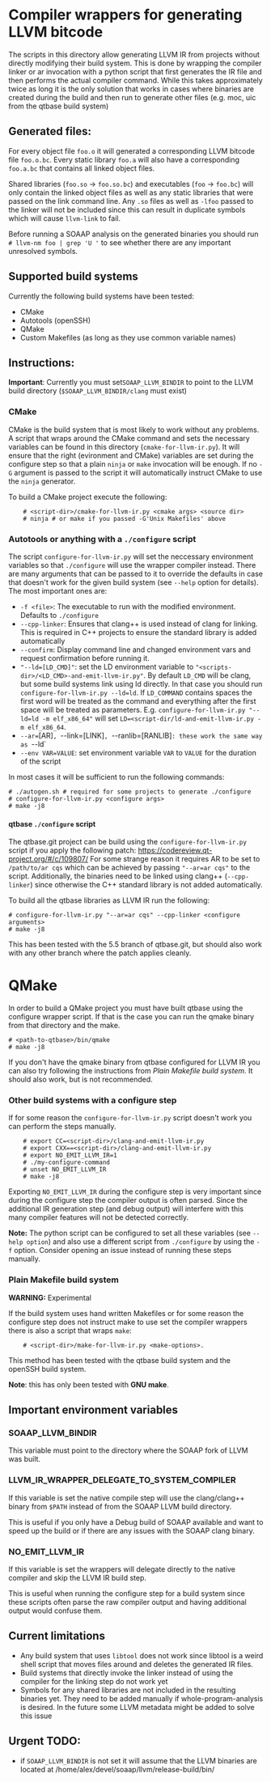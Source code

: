 # Compiler wrappers for generating LLVM bitcode

The scripts in this directory allow generating LLVM IR from projects without
directly modifying their build system. This is done by wrapping the compiler
linker or ar invocation with a python script that first generates the IR file
and then performs the actual compiler command. While this takes approximately
twice as long it is the only solution that works in cases where binaries are
created during the build and then run to generate other files (e.g. moc, uic
from the qtbase build system)

## Generated files:

For every object file `foo.o` it will generated a corresponding LLVM bitcode
file `foo.o.bc`. Every static library `foo.a` will also have a corresponding
`foo.a.bc` that contains all linked object files.

Shared libraries (`foo.so` -> `foo.so.bc`) and executables (`foo` -> `foo.bc`)
will only contain the linked object files as well as any static libraries that
were passed on the link command line. Any `.so` files as well as `-lfoo` passed
to the linker will not be included since this can result in duplicate symbols
which will cause `llvm-link` to fail.

Before running a SOAAP analysis on the generated binaries you should run
`# llvm-nm foo | grep 'U '` to see whether there are any important unresolved
symbols.

## Supported build systems

Currently the following build systems have been tested:

- CMake
- Autotools (openSSH)
- QMake
- Custom Makefiles (as long as they use common variable names)


## Instructions:
**Important**: Currently you must set`SOAAP_LLVM_BINDIR` to point to the
LLVM build directory (`$SOAAP_LLVM_BINDIR/clang` must exist)

### CMake

CMake is the build system that is most likely to work without any problems.
A script that wraps around the CMake command and sets the necessary variables
can be found in this directory (`cmake-for-llvm-ir.py`). It will ensure that
the right (evironment and CMake) variables are set during the configure step
so that a plain `ninja` or `make` invocation will be enough.
If no `-G` argument is passed to the script it will automatically instruct
CMake to use the `ninja` generator.

To build a CMake project execute the following:
```
    # <script-dir>/cmake-for-llvm-ir.py <cmake args> <source dir>
    # ninja # or make if you passed -G'Unix Makefiles' above
```

### Autotools or anything with a `./configure` script

The script `configure-for-llvm-ir.py` will set the neccessary environment
variables so that `./configure` will use the wrapper compiler instead.
There are many arguments that can be passed to it to override the defaults
in case that doesn't work for the given build system (see `--help` option
for details). The most important ones are:

- `-f <file>`: The executable to run with the modified environment. Defaults
to `./configure`
- `--cpp-linker`: Ensures that clang++ is used instead of clang for linking.
This is required in C++ projects to ensure the standard library is added
automatically
- `--confirm`: Display command line and changed environment vars and request
confirmation before running it.
- `"--ld=[LD_CMD]"`: set the LD environment variable to
`"<scripts-dir>/<LD_CMD>-and-emit-llvm-ir.py"`. By default `LD_CMD` will be
clang, but some build systems link using ld directly. In that case you should
run `configure-for-llvm-ir.py --ld=ld`. If `LD_COMMAND` contains spaces the
first word will be treated as the command and everything after the first space
will be treated as parameters. E.g. `configure-for-llvm-ir.py "--ld=ld -m elf_x86_64"`
will set `LD=<script-dir/ld-and-emit-llvm-ir.py -m elf_x86_64`.
- `--ar=`[AR]`, `--link=[LINK]`, `--ranlib=[RANLIB]`: these work the same way as `--ld`
- `--env VAR=VALUE`: set environment variable `VAR` to `VALUE` for the duration
of the script

In most cases it will be sufficient to run the following commands:

    # ./autogen.sh # required for some projects to generate ./configure
    # configure-for-llvm-ir.py <configure args>
    # make -j8

#### qtbase `./configure` script

The qtbase.git project can be build using the `configure-for-llvm-ir.py` script
if you apply the following patch: https://codereview.qt-project.org/#/c/109807/
For some strange reason it requires AR to be set to `/path/to/ar cqs` which can
be achieved by passing `"--ar=ar cqs"` to the script. Additionally, the binaries
need to be linked using clang++ (`--cpp-linker`) since otherwise the C++ standard
library is not added automatically.

To build all the qtbase libraries as LLVM IR run the following:

    # configure-for-llvm-ir.py "--ar=ar cqs" --cpp-linker <configure arguments>
    # make -j8

This has been tested with the 5.5 branch of qtbase.git, but should also work
with any other branch where the patch applies cleanly.

# QMake

In order to build a QMake project you must have built qtbase using the configure
wrapper script. If that is the case you can run the qmake binary from that
directory and the make.

    # <path-to-qtbase>/bin/qmake
    # make -j8

If you don't have the qmake binary from qtbase configured for LLVM IR you can
also try following the instructions from *Plain Makefile build system*.
It should also work, but is not recommended.

### Other build systems with a configure step

If for some reason the `configure-for-llvm-ir.py` script doesn't work
you can perform the steps manually.

```
    # export CC=<script-dir>/clang-and-emit-llvm-ir.py
    # export CXX==<script-dir>/clang-and-emit-llvm-ir.py
    # export NO_EMIT_LLVM_IR=1
    # ./my-configure-command
    # unset NO_EMIT_LLVM_IR
    # make -j8
```

Exporting `NO_EMIT_LLVM_IR` during the configure step is very important since
during the configure step the compiler output is often parsed. Since the
additional IR generation step (and debug output) will interfere with this many
compiler features will not be detected correctly.

**Note:**  The python script can be configured to set all these variables (see
`--help option`) and also use a different script from `./configure` by using the
`-f` option. Consider opening an issue instead of running these steps manually.

### Plain Makefile build system

**WARNING:** Experimental

If the build system uses hand written Makefiles or for some reason the configure
step does not instruct make to use set the compiler wrappers there is also a
script that wraps `make`:

```
    # <script-dir>/make-for-llvm-ir.py <make-options>.
```

This method has been tested with the qtbase build system and the openSSH build system.

**Note**: this has only been tested with **GNU make**.

## Important environment variables

### SOAAP_LLVM_BINDIR

This variable must point to the directory where the SOAAP fork of LLVM was built.

### LLVM_IR_WRAPPER_DELEGATE_TO_SYSTEM_COMPILER
If this variable is set the native compile step will use the clang/clang++ binary from
`$PATH` instead of from the SOAAP LLVM build directory.

This is useful if you only have
a Debug build of SOAAP available and want to speed up the build or if there are any issues
with the SOAAP clang binary.

### NO_EMIT_LLVM_IR
If this variable is set the wrappers will delegate directly to the native compiler and
skip the LLVM IR build step.

This is useful when running the configure step for a build system since these scripts
often parse the raw compiler output and having additional output would confuse them.

## Current limitations

- Any build system that uses `libtool` does not work since libtool is a weird shell
script that moves files around and deletes the generated IR files.
- Build systems that directly invoke the linker instead of using the compiler for
the linking step do not work yet
- Symbols for any shared libraries are not included in the resulting binaries yet.
They need to be added manually if whole-program-analysis is desired.
In the future some LLVM metadata might be added to solve this issue

## Urgent TODO:
- if `SOAAP_LLVM_BINDIR` is not set it will assume that the LLVM binaries are located at
 /home/alex/devel/soaap/llvm/release-build/bin/
